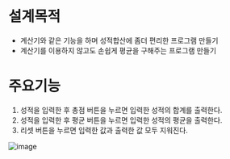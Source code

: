 # 설계목적
- 계산기와 같은 기능을 하며 성적합산에 좀더 편리한 프로그램 만들기
- 계산기를 이용하지 않고도 손쉽게 평균을 구해주는 프로그램 만들기

# 주요기능
1. 성적을 입력한 후 총점 버튼을 누르면 입력한 성적의 합계를 출력한다.
2. 성적을 입력한 후 평균 버튼을 누르면 입력한 성적의 평균을 출력한다.
3. 리셋 버튼을 누르면 입력한 값과 출력한 값 모두 지워진다.

![image](https://user-images.githubusercontent.com/65011438/156019994-2f4b8dca-24b9-40a4-9981-0ce1222e28e0.png)
